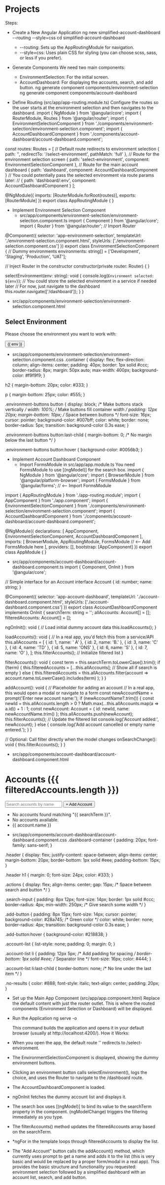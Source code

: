 # Projects



Steps:
 * Create a New Angular Application
   ng new simplified-account-dashboard --routing --style=css
cd simplified-account-dashboard

   * --routing: Sets up the AppRoutingModule for navigation.
   * --style=css: Uses plain CSS for styling (you can choose scss, sass, or less if you prefer).
 * Generate Components
   We need two main components:
   * EnvironmentSelection: For the initial screen.
   * AccountDashboard: For displaying the accounts, search, and add button.
   ng generate component components/environment-selection
ng generate component components/account-dashboard

 * Define Routing (src/app/app-routing.module.ts)
   Configure the routes so the user starts at the environment selection and then navigates to the dashboard.
   import { NgModule } from '@angular/core';
import { RouterModule, Routes } from '@angular/router';
import { EnvironmentSelectionComponent } from './components/environment-selection/environment-selection.component';
import { AccountDashboardComponent } from './components/account-dashboard/account-dashboard.component';

const routes: Routes = [
  // Default route redirects to environment selection
  { path: '', redirectTo: '/select-environment', pathMatch: 'full' },
  // Route for the environment selection screen
  { path: 'select-environment', component: EnvironmentSelectionComponent },
  // Route for the main account dashboard
  { path: 'dashboard', component: AccountDashboardComponent }
  // You could potentially pass the selected environment via route params later:
  // { path: 'dashboard/:env', component: AccountDashboardComponent }
];

@NgModule({
  imports: [RouterModule.forRoot(routes)],
  exports: [RouterModule]
})
export class AppRoutingModule { }

 * Implement Environment Selection Component
   * src/app/components/environment-selection/environment-selection.component.ts
     import { Component } from '@angular/core';
import { Router } from '@angular/router'; // Import Router

@Component({
  selector: 'app-environment-selection',
  templateUrl: './environment-selection.component.html',
  styleUrls: ['./environment-selection.component.css']
})
export class EnvironmentSelectionComponent {
  // Dummy environments
  environments: string[] = ['Development', 'Staging', 'Production', 'UAT'];

  // Inject Router in the constructor
  constructor(private router: Router) { }

  selectEnvironment(env: string): void {
    console.log(`Environment selected: ${env}`);
    // You could store the selected environment in a service if needed later
    // For now, just navigate to the dashboard
    this.router.navigate(['/dashboard']);
  }
}

   * src/app/components/environment-selection/environment-selection.component.html
     <div class="container">
  <h2>Select Environment</h2>
  <p>Please choose the environment you want to work with:</p>
  <div class="environment-buttons">
    <button *ngFor="let env of environments" (click)="selectEnvironment(env)">
      {{ env }}
    </button>
  </div>
</div>

   * src/app/components/environment-selection/environment-selection.component.css
     .container {
  display: flex;
  flex-direction: column;
  align-items: center;
  padding: 40px;
  border: 1px solid #ccc;
  border-radius: 8px;
  margin: 50px auto;
  max-width: 400px;
  background-color: #f9f9f9;
}

h2 {
  margin-bottom: 20px;
  color: #333;
}

p {
  margin-bottom: 25px;
  color: #555;
}

.environment-buttons button {
  display: block; /* Make buttons stack vertically */
  width: 100%;    /* Make buttons fill container width */
  padding: 12px 20px;
  margin-bottom: 10px; /* Space between buttons */
  font-size: 16px;
  cursor: pointer;
  background-color: #007bff;
  color: white;
  border: none;
  border-radius: 5px;
  transition: background-color 0.3s ease;
}

.environment-buttons button:last-child {
    margin-bottom: 0; /* No margin below the last button */
}

.environment-buttons button:hover {
  background-color: #0056b3;
}

 * Implement Account Dashboard Component
   * Import FormsModule in src/app/app.module.ts
     You need FormsModule to use [(ngModel)] for the search box.
     import { NgModule } from '@angular/core';
import { BrowserModule } from '@angular/platform-browser';
import { FormsModule } from '@angular/forms'; // <-- Import FormsModule

import { AppRoutingModule } from './app-routing.module';
import { AppComponent } from './app.component';
import { EnvironmentSelectionComponent } from './components/environment-selection/environment-selection.component';
import { AccountDashboardComponent } from './components/account-dashboard/account-dashboard.component';

@NgModule({
  declarations: [
    AppComponent,
    EnvironmentSelectionComponent,
    AccountDashboardComponent
  ],
  imports: [
    BrowserModule,
    AppRoutingModule,
    FormsModule // <-- Add FormsModule here
  ],
  providers: [],
  bootstrap: [AppComponent]
})
export class AppModule { }

   * src/app/components/account-dashboard/account-dashboard.component.ts
     import { Component, OnInit } from '@angular/core';

// Simple interface for an Account
interface Account {
  id: number;
  name: string;
}

@Component({
  selector: 'app-account-dashboard',
  templateUrl: './account-dashboard.component.html',
  styleUrls: ['./account-dashboard.component.css']
})
export class AccountDashboardComponent implements OnInit {
  searchTerm: string = '';
  allAccounts: Account[] = [];
  filteredAccounts: Account[] = [];

  ngOnInit(): void {
    // Load initial dummy account data
    this.loadAccounts();
  }

  loadAccounts(): void {
    // In a real app, you'd fetch this from a service/API
    this.allAccounts = [
      { id: 1, name: ' A' },
      { id: 2, name: 'B.' },
      { id: 3, name: 'C' },
      { id: 4, name: 'TD' },
      { id: 5, name: 'ONS' },
      { id: 6, name: 'S' },
      { id: 7, name: 'O' },
    ];
    this.filterAccounts(); // Initialize filtered list
  }

  filterAccounts(): void {
    const term = this.searchTerm.toLowerCase().trim();
    if (!term) {
      this.filteredAccounts = [...this.allAccounts]; // Show all if search is empty
    } else {
      this.filteredAccounts = this.allAccounts.filter(account =>
        account.name.toLowerCase().includes(term)
      );
    }
  }

  addAccount(): void {
    // Placeholder for adding an account
    // In a real app, this would open a modal or navigate to a form
    const newAccountName = prompt('Enter new account name:');
    if (newAccountName?.trim()) {
        const newId = this.allAccounts.length > 0 ? Math.max(...this.allAccounts.map(a => a.id)) + 1 : 1;
        const newAccount: Account = { id: newId, name: newAccountName.trim() };
        this.allAccounts.push(newAccount);
        this.filterAccounts(); // Update the filtered list
        console.log('Account added:', newAccount);
    } else {
        console.log('Add account cancelled or empty name entered.');
    }
  }

  // Optional: Call filter directly when the model changes
  onSearchChange(): void {
    this.filterAccounts();
  }
}

   * src/app/components/account-dashboard/account-dashboard.component.html
     <div class="dashboard-container">
  <div class="header">
    <h1>Accounts ({{ filteredAccounts.length }})</h1>
    <div class="actions">
      <input
        type="text"
        placeholder="Search accounts by name"
        [(ngModel)]="searchTerm"
        (ngModelChange)="onSearchChange()"
        class="search-input"
      />
      <button (click)="addAccount()" class="add-button">
        + Add Account
      </button>
    </div>
  </div>

  <ul class="account-list">
    <li *ngIf="filteredAccounts.length === 0 && searchTerm" class="no-results">
      No accounts found matching "{{ searchTerm }}".
    </li>
     <li *ngIf="filteredAccounts.length === 0 && !searchTerm" class="no-results">
      No accounts available.
    </li>
    <li *ngFor="let account of filteredAccounts">
      {{ account.name }}
      </li>
  </ul>
</div>

   * src/app/components/account-dashboard/account-dashboard.component.css
     .dashboard-container {
  padding: 20px;
  font-family: sans-serif;
}

.header {
  display: flex;
  justify-content: space-between;
  align-items: center;
  margin-bottom: 20px;
  border-bottom: 1px solid #eee;
  padding-bottom: 15px;
}

.header h1 {
  margin: 0;
  font-size: 24px;
  color: #333;
}

.actions {
  display: flex;
  align-items: center;
  gap: 15px; /* Space between search and button */
}

.search-input {
  padding: 8px 12px;
  font-size: 14px;
  border: 1px solid #ccc;
  border-radius: 4px;
  min-width: 250px; /* Give search some width */
}

.add-button {
  padding: 8px 15px;
  font-size: 14px;
  cursor: pointer;
  background-color: #28a745; /* Green color */
  color: white;
  border: none;
  border-radius: 4px;
  transition: background-color 0.3s ease;
}

.add-button:hover {
  background-color: #218838;
}

.account-list {
  list-style: none;
  padding: 0;
  margin: 0;
}

.account-list li {
  padding: 12px 5px; /* Add padding for spacing */
  border-bottom: 1px solid #eee; /* Separator line */
  font-size: 16px;
  color: #444;
}

.account-list li:last-child {
  border-bottom: none; /* No line under the last item */
}

.no-results {
    color: #888;
    font-style: italic;
    text-align: center;
    padding: 20px;
}

 * Set up the Main App Component (src/app/app.component.html)
   Replace the default content with just the router outlet. This is where the routed components (Environment Selection or Dashboard) will be displayed.
   <router-outlet></router-outlet>

 * Run the Application
   ng serve -o

   This command builds the application and opens it in your default browser (usually at http://localhost:4200/).
How it Works:
 * When you open the app, the default route '' redirects to /select-environment.
 * The EnvironmentSelectionComponent is displayed, showing the dummy environment buttons.
 * Clicking an environment button calls selectEnvironment(), logs the choice, and uses the Router to navigate to the /dashboard route.
 * The AccountDashboardComponent is loaded.
 * ngOnInit fetches the dummy account list and displays it.
 * The search box uses [(ngModel)] to bind its value to the searchTerm property in the component. (ngModelChange) triggers the filtering immediately as you type.
 * The filterAccounts() method updates the filteredAccounts array based on the searchTerm.
 * *ngFor in the template loops through filteredAccounts to display the list.
 * The "Add Account" button calls the addAccount() method, which currently uses prompt to get a name and adds it to the list (this is very basic and would be replaced by a proper form/modal in a real app).
This provides the basic structure and functionality you requested: environment selection followed by a simplified dashboard with an account list, search, and add button.
